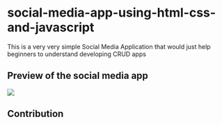 # social-media-app-using-html-css-and-javascript

This is a very very simple Social Media Application that would just help beginners to understand developing CRUD apps

## Preview of the social media app

<img src="https://i.imgur.com/U4DdaZG.gif"/>

## Contribution
